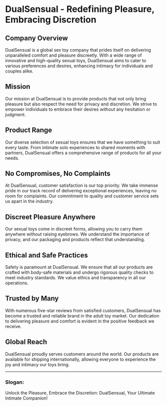 # DualSensual - Redefining Pleasure, Embracing Discretion

## Company Overview

DualSensual is a global sex toy company that prides itself on delivering unparalleled comfort and pleasure discreetly. With a wide range of innovative and high-quality sexual toys, DualSensual aims to cater to various preferences and desires, enhancing intimacy for individuals and couples alike.

## Mission

Our mission at DualSensual is to provide products that not only bring pleasure but also respect the need for privacy and discretion. We strive to empower individuals to embrace their desires without any hesitation or judgment.

## Product Range

Our diverse selection of sexual toys ensures that we have something to suit every taste. From intimate solo experiences to shared moments with partners, DualSensual offers a comprehensive range of products for all your needs.

## No Compromises, No Complaints

At DualSensual, customer satisfaction is our top priority. We take immense pride in our track record of delivering exceptional experiences, leaving no room for complaints. Our commitment to quality and customer service sets us apart in the industry.

## Discreet Pleasure Anywhere

Our sexual toys come in discreet forms, allowing you to carry them anywhere without raising eyebrows. We understand the importance of privacy, and our packaging and products reflect that understanding.

## Ethical and Safe Practices

Safety is paramount at DualSensual. We ensure that all our products are crafted with body-safe materials and undergo rigorous quality checks to meet industry standards. We value ethics and transparency in all our operations.

## Trusted by Many

With numerous five-star reviews from satisfied customers, DualSensual has become a trusted and reliable brand in the adult toy market. Our dedication to delivering pleasure and comfort is evident in the positive feedback we receive.

## Global Reach

DualSensual proudly serves customers around the world. Our products are available for shipping internationally, allowing everyone to experience the joy and intimacy our toys bring.

---

### Slogan:

Unlock the Pleasure, Embrace the Discretion: DualSensual, Your Ultimate Intimate Companion!
